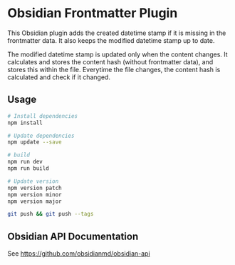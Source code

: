 # Obsidian Frontmatter Plugin

This Obsidian plugin adds the created datetime stamp if it is missing in the
frontmatter data. It also keeps the modified datetime stamp up to date.

The modified datetime stamp is updated only when the content changes. It
calculates and stores the content hash (without frontmatter data), and stores
this within the file. Everytime the file changes, the content hash is calculated
and check if it changed.

## Usage

```bash
# Install dependencies
npm install

# Update dependencies
npm update --save

# build
npm run dev
npm run build

# Update version
npm version patch
npm version minor
npm version major

git push && git push --tags
```

## Obsidian API Documentation

See https://github.com/obsidianmd/obsidian-api
